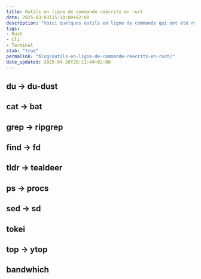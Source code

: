 ```yaml
---
title: Outils en ligne de commande réécrits en rust
date: 2025-03-03T15:10:00+02:00
description: "Voici quelques outils en ligne de commande qui ont été réécrits en Rust"
tags: 
- Rust
- Cli
- Terminal
stub: "true"
permalink: "blog/outils-en-ligne-de-commande-reecrits-en-rust/"
date_updated: 2025-04-26T20:11:44+02:00
---
```


## du -> du-dust

## cat -> bat

## grep -> ripgrep

## find -> fd
## tldr -> tealdeer

## ps -> procs

## sed -> sd

## tokei

## top -> ytop

## bandwhich